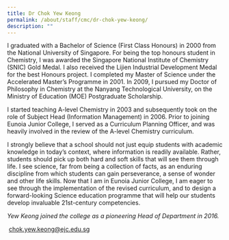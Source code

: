 ```yaml
---
title: Dr Chok Yew Keong
permalink: /about/staff/cmc/dr-chok-yew-keong/
description: ""
---
```

I graduated with a Bachelor of Science (First Class Honours) in 2000 from the National University of Singapore. For being the top honours student in Chemistry, I was awarded the Singapore National Institute of Chemistry (SNIC) Gold Medal. I also received the Lijien Industrial Development Medal for the best Honours project. I completed my Master of Science under the Accelerated Master’s Programme in 2001. In 2009, I pursued my Doctor of Philosophy in Chemistry at the Nanyang Technological University, on the Ministry of Education (MOE) Postgraduate Scholarship.

I started teaching A-level Chemistry in 2003 and subsequently took on the role of Subject Head (Information Management) in 2006. Prior to joining Eunoia Junior College, I served as a Curriculum Planning Officer, and was heavily involved in the review of the A-level Chemistry curriculum.

I strongly believe that a school should not just equip students with academic knowledge in today’s context, where information is readily available. Rather, students should pick up both hard and soft skills that will see them through life. I see science, far from being a collection of facts, as an enduring discipline from which students can gain perseverance, a sense of wonder and other life skills. Now that I am in Eunoia Junior College, I am eager to see through the implementation of the revised curriculum, and to design a forward-looking Science education programme that will help our students develop invaluable 21st-century competencies.

_Yew Keong joined the college as a pioneering Head of Department in 2016._

 [chok.yew.keong@ejc.edu.sg](mailto:chok.yew.keong@ejc.edu.sg)